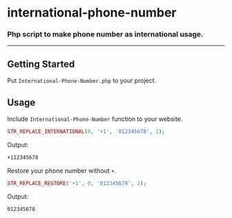 # international-phone-number
### Php script to make phone number as international usage.

---

## Getting Started

Put `International-Phone-Number.php` to your project.

## Usage

Include `International-Phone-Number` function to your website.

```php
STR_REPLACE_INTERNATIONAL(0, '+1', '012345678', 1);
```

Output:

```html
+112345678
```

Restore your phone number without `+`.

```php
STR_REPLACE_RESTORE('+1', 0, '012345678', 2);
```

Output:

```html
012345678
```
